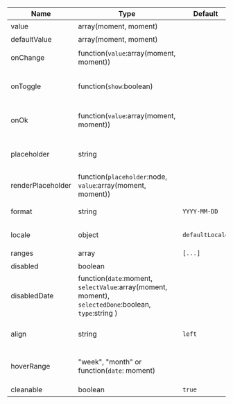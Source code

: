 | Name              | Type                                                        | Default         | Description             |
|-------------------|-------------------------------------------------------------|-----------------|-------------------------|
| value             | array(moment, moment)                                       |                 | 值  `受控`                 |
| defaultValue      | array(moment, moment)                                       |                 | 默认值                     |
| onChange          | function(`value`:array(moment, moment))                     |                 | 值改变后的回调函数               |
| onToggle          | function(`show`:boolean)                                    |                 | 打开或者关闭日历版本的回调函数         |
| onOk              | function(`value`:array(moment, moment))                     |                 | 点击 `Ok` 按钮后的回调函数        |
| placeholder       | string                                                      |                 | 没有值时候默认显示内容             |
| renderPlaceholder | function(`placeholder`:node, `value`:array(moment, moment)) |                 |                         |
| format            | string                                                      | `YYYY-MM-DD`    | 日期显示格式化                 |
| locale            | object                                                      | `defaultLocale` | 本地化对应的语言描述              |
| ranges            | array                                                       | `[...]`         | 快捷项配置                   |
| disabled          | boolean                                                     |                 | 禁用组件                    |
| disabledDate      | function(`date`:moment, `selectValue`:array(moment, moment), `selectedDone`:boolean, `type`:string )      |                 | 禁用日期                    |
| align             | string                                                      | `left`          | 对齐方式，选项 `left`, `right` |
| hoverRange        | "week", "month" or function(`date`: moment)                 |                 | 点击日期时将选中的日期范围           |
| cleanable         | boolean                                                     | `true`          | 可以清除                    |
